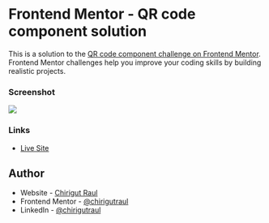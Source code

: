 # Frontend Mentor - QR code component solution

This is a solution to the [QR code component challenge on Frontend Mentor](https://www.frontendmentor.io/challenges/qr-code-component-iux_sIO_H). Frontend Mentor challenges help you improve your coding skills by building realistic projects. 


### Screenshot

![](./screenshot.jpg)

### Links

- [Live Site](https://chirigutraul.github.io/qr-code-card/)

## Author

- Website - [Chirigut Raul](https://github.com/chirigutraul)
- Frontend Mentor - [@chirigutraul](https://www.frontendmentor.io/profile/chirigutraul)
- LinkedIn - [@chirigutraul](https://www.linkedin.com/in/chirigutraul/)
